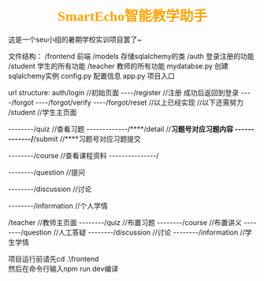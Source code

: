 # <center><font face="宋体" font color=orange>SmartEcho智能教学助手</font>
这是一个seu小组的暑期学校实训项目罢了~

文件结构：
/frontend       前端
/models         存储sqlalchemy的类
/auth           登录注册的功能
/student        学生的所有功能 
/teacher        教师的所有功能
mydatabse.py    创建sqlalchemy实例
config.py       配置信息
app.py          项目入口


url structure:
auth/login                      //初始页面
----/register             //注册 成功后返回到登录
----/forgot
----/forgot/verify
----/forgot/reset
//以上已经实现
//以下还需努力
/student                    //学生主页面

--------/quiz               //查看习题
-------------/****/detail   //****习题号对应习题内容
-------------/****/submit   //****习题号对应习题提交

--------/course             //查看课程资料
---------------/

--------/question           //提问

--------/discussion         //讨论

--------/information        //个人学情

/teacher                    //教师主页面
--------/quiz               //布置习题
--------/course             //布置讲义
--------/question           //人工答疑
--------/discussion         //讨论
--------/information        //学生学情


项目运行前请先cd .\frontend\
然后在命令行输入npm run dev编译
